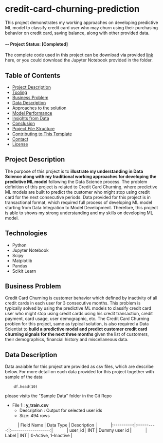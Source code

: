# credit-card-churning-prediction
This project demonstrates my working approaches on developing predictive ML model to classify credit card user who may churn using their purchasing behavior on credit card, saving balance, along with other provided data.

#### -- Project Status: [Completed]

The complete code used in this project can be download via provided <a id="raw-url" href="https://raw.githubusercontent.com/KunutBoon/credit-card-churning-prediction/main/Jupyter%20Notebook/Credit%20Card%20Churning%20Prediction.ipynb">link</a> here, or you could download the Jupyter Notebook provided in the folder.

## Table of Contents
- [Project Description](#1)
- [Tooling](#2)
- [Business Problem](#3)
- [Data Description](#4)
- [Approaches to the solution](#5)
- [Model Performance](#6)
- [Insights from Data](#7)
- [Conclusion](#8)
- [Project File Structure](#9)
- [Contributing to This Template](#10)
- [Contact](#11)
- [License](#12)

<a name='1'></a>
## Project Description
The purpose of this project is to **illustrate my understanding in Data Science along with my traditional working approaches for developing the predictive ML model** following the Data Science process. The problem definition of this project is related to Credit Card Churning, where predictive ML models are built to predict the customer who might stop using credit card for the next consecutive periods. Data provided for this project is in transactional format, which required full process of developing ML model starting from Data Integration to Model Development. Therefore, this project is able to shows my strong understanding and my skills on developing ML model.

<a name='2'></a>
## Technologies
- Python
- Jupyter Notebook
- Scipy
- Matplotlib
- Pandas
- Scikit Learn 

<a name='3'></a>
## Business Problem
Credit Card Churning is customer behavior which defined by inactivity of all credit cards in each user for 3 consecutive months. This problem is typically solved by using the predictive ML models to classify credit card user who might stop using credit cards using his credit transaction, credit payment, card usage, user demographic, etc. The Credit Card Churning problen for this project, same as typical solution, is also required a Data Scientist to **build a predictive model and predict customer credit card churning signals for the next three months** given the list of customers, their demographics, financial history and miscellaneous data.

<a name='4'></a>
## Data Description
Data avaiable for this project are provided as csv files, which are describe below. For more detail on each data provided for this project together with sample of the data 

&emsp;&emsp;`df.head(10)`

please visits the "Sample Data" folder in the Git Repo

* File 1 : **y_train.csv**
  * Description : Output for selected user ids
  * Size: 494 rows

&emsp;&emsp;&emsp;| Field Name |  Data Type |      Description     |
&emsp;&emsp;&emsp;|:----------:|:----------:|:--------------------:|
&emsp;&emsp;&emsp;|  user_id   |     INT    |      Dummy user id   |
&emsp;&emsp;&emsp;|   Label    |     INT    | 0-Active, 1-Inactive |
